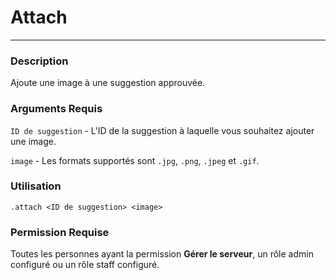 # Attach
---
### Description
Ajoute une image à une suggestion approuvée.
### Arguments Requis
`ID de suggestion` - L'ID de la suggestion à laquelle vous souhaitez ajouter une image.

`image` - Les formats supportés sont `.jpg`, `.png`, `.jpeg` et `.gif`.
### Utilisation
```
.attach <ID de suggestion> <image>
```
### Permission Requise
Toutes les personnes ayant la permission **Gérer le serveur**, un rôle admin configuré ou un rôle staff configuré.
